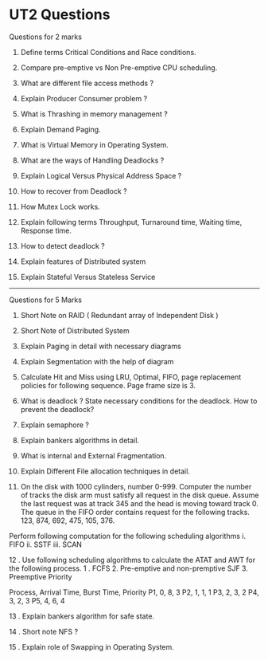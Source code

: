 # UT2 Questions


Questions for 2 marks

 1. Define terms Critical Conditions and Race conditions.

 2. Compare pre-emptive vs Non Pre-emptive CPU scheduling.

 3. What are different file access methods ?

 4. Explain Producer Consumer problem ?

 5. What is Thrashing in memory management ?

 6. Explain Demand Paging.

 7. What is Virtual Memory in Operating System.

 8. What are the ways of Handling Deadlocks ?

 9. Explain Logical Versus Physical Address Space ?

 10. How to recover from Deadlock ?

 11. How Mutex Lock works.

 12. Explain following terms
    Throughput, Turnaround time, Waiting time, Response time.

 13. How to detect deadlock ?

 14. Explain features of Distributed system

 15. Explain Stateful Versus Stateless Service
--------------------------------------------------------------------


 Questions for 5 Marks

 1. Short Note on RAID ( Redundant array of Independent Disk )

 2. Short Note of Distributed System

 3. Explain Paging in detail with necessary diagrams

 4. Explain Segmentation with the help of diagram

 5. Calculate Hit and Miss using LRU, Optimal, FIFO, page replacement policies for following sequence. Page frame size is 3.

 6. What is deadlock ? State necessary conditions for the deadlock. How to prevent the deadlock?

 7. Explain semaphore ?

 8. Explain bankers algorithms in detail.

 9. What is internal and External Fragmentation.

 10. Explain Different File allocation techniques in detail.

 11. On the disk with 1000 cylinders, number 0-999. Computer the number of tracks the disk arm must satisfy all request in the disk queue. Assume the last request was at track 345 and the head is moving toward track 0. The queue in the FIFO order contains request for the following tracks. 123, 874, 692, 475, 105, 376.

 Perform following computation for the following scheduling algorithms
  i. FIFO   ii. SSTF   iii. SCAN

12 . Use following scheduling algorithms to calculate the ATAT and AWT for the following process.
      1 . FCFS 2. Pre-emptive and non-premptive SJF 3. Preemptive Priority

Process, Arrival Time, Burst Time, Priority
P1, 0, 8, 3
P2, 1, 1, 1
P3, 2, 3, 2
P4, 3, 2, 3
P5, 4, 6, 4

13 . Explain bankers algorithm for safe state.

14 . Short note NFS ?

15 . Explain role of Swapping in Operating System.
